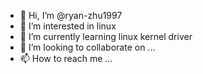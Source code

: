 - 👋 Hi, I’m @ryan-zhu1997
- 👀 I’m interested in linux
- 🌱 I’m currently learning linux kernel driver
- 💞️ I’m looking to collaborate on ...
- 📫 How to reach me ...

<!---
ryan-zhu1997/ryan-zhu1997 is a ✨ special ✨ repository because its `README.md` (this file) appears on your GitHub profile.
You can click the Preview link to take a look at your changes.
--->
